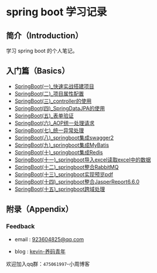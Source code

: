 # spring boot 学习记录

## 简介（Introduction）

学习 spring boot 的个人笔记。

## 入门篇（Basics）
* [SpringBoot(一)_快速实战搭建项目](https://github.com/runzhenghengbin/SpringBoot/wiki/1-springboot-kuai-su-da-jian)
* [SpringBoot(二)_项目属性配置](https://github.com/runzhenghengbin/SpringBoot/wiki/2-springboot-shu-xing-pei-zhi)
* [SpringBoot(三)_controller的使用](https://github.com/runzhenghengbin/SpringBoot/wiki/3-springboot-controller-shi-yong)
* [SpringBoot(四)_SpringDataJPA的使用](https://github.com/runzhenghengbin/SpringBoot/wiki/4-springboot-spring-data-jpa)
* [SpringBoot(五)_表单验证](https://github.com/runzhenghengbin/SpringBoot/wiki/5-springboot-biao-dan-yan-zheng)
* [SpringBoot(六)_AOP统一处理请求](https://github.com/runzhenghengbin/SpringBoot/wiki/6-springboot-aop-chu-li-qing-qiu)
* [SpringBoot(七)_统一异常处理](https://github.com/runzhenghengbin/SpringBoot/wiki/7-springboot-yi-chang-chu-li)
* [SpringBoot(八)_springboot集成swagger2](https://github.com/runzhenghengbin/SpringBoot/wiki/8-springboot-swagger2)
* [SpringBoot(九)_springboot集成MyBatis](https://github.com/runzhenghengbin/SpringBoot/wiki/9-spring-boot-mybatis)
* [SpringBoot(十)_springboot集成Redis](https://github.com/runzhenghengbin/SpringBoot/wiki/10-springboot-redis)
* [SpringBoot(十一)_springboot导入excel读取excel中的数据](https://github.com/runzhenghengbin/SpringBoot/wiki/11-springboot-excel)
* [SpringBoot(十二)_springboot整合RabbitMQ](https://github.com/runzhenghengbin/SpringBoot/wiki/12-springboot-rabbitmq)
* [SpringBoot(十三)_springboot实现预览pdf](https://github.com/runzhenghengbin/SpringBoot/wiki/13-springboot-pdf-view)
* [SpringBoot(十四)_springboot整合JasperReport6.6.0](https://github.com/runzhenghengbin/SpringBoot/wiki/14-springboot-jasperreport-6.6.0)
* [SpringBoot(十五)_springboot跨域处理](https://github.com/runzhenghengbin/SpringBoot/wiki/15-springboot-kua-yu)

## 附录（Appendix）

### Feedback
- email : 923604825@qq.com

- blog : [kevin-养码青年](https://www.cnblogs.com/zhenghengbin/)


欢迎加入qq群：`475061997`-小周博客
